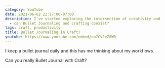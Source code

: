 ```yaml
---
category: YouTube
date: 2021-06-02 22:17:00-07:00
description: I've started exploring the intersection of creativity and productivity
  - can Bullet Journaling and crafting coexist?
tags: craft, productivity
title: Bullet Journaling in Craft?
youtube: https://www.youtube.com/embed/no7CvJeZ8W0
---
```


I keep a bullet journal daily and this has me thinking about my workflows. 

Can you really Bullet Journal with Craft?